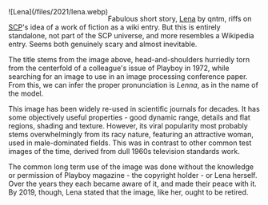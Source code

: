 <!--
.. title: Lena
.. slug: lena
.. date: 2021-05-09 16:25:51 UTC-05:00
.. tags: media,fiction,short,science-fiction,qntm,free-to-read
-->

<span style="float: left">
![Lena](/files/2021/lena.webp)
</span>

Fabulous short story, [Lena](https://qntm.org/mmacevedo) by qntm, riffs on
[SCP](http://www.scpwiki.com/)'s idea of a work of fiction as a wiki entry.
But this is entirely standalone, not part of the SCP universe, and more
resembles a Wikipedia entry. Seems both genuinely scary and almost inevitable.

The title stems from the image above, head-and-shoulders hurriedly torn from
the centerfold of a colleague's issue of Playboy in 1972, while searching for
an image to use in an image processing conference paper. From this, we can
infer the proper pronunciation is *Lenna*, as in the name of the model.

This image has been widely re-used in scientific journals for decades. It has
some objectively useful properties - good dynamic range, details and flat
regions, shading and texture. However, its viral popularity most probably stems
overwhelmingly from its racy nature, featuring an attractive woman, used in
male-dominated fields. This was in contrast to other common test images of
the time, derived from dull 1960s television standards work.

The common long term use of the image was done without the knowledge or
permission of Playboy magazine - the copyright holder - or Lena herself. Over
the years they each became aware of it, and made their peace with it. By 2019,
though, Lena stated that the image, like her, ought to be retired.

<br style="clear: left" />

